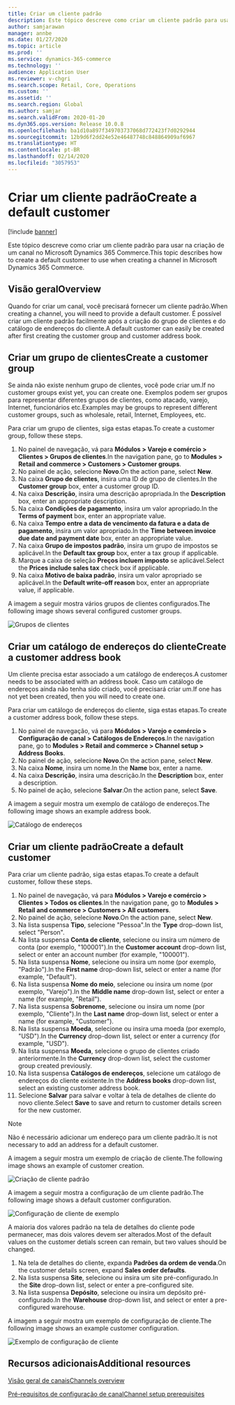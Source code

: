 ```yaml
---
title: Criar um cliente padrão
description: Este tópico descreve como criar um cliente padrão para usar na criação de um canal no Microsoft Dynamics 365 Commerce.
author: samjarawan
manager: annbe
ms.date: 01/27/2020
ms.topic: article
ms.prod: ''
ms.service: dynamics-365-commerce
ms.technology: ''
audience: Application User
ms.reviewer: v-chgri
ms.search.scope: Retail, Core, Operations
ms.custom: ''
ms.assetid: ''
ms.search.region: Global
ms.author: samjar
ms.search.validFrom: 2020-01-20
ms.dyn365.ops.version: Release 10.0.8
ms.openlocfilehash: ba1d10a897f349703737068d772423f7d0292944
ms.sourcegitcommit: 12b9d6f2dd24e52e46487748c848864909af6967
ms.translationtype: HT
ms.contentlocale: pt-BR
ms.lasthandoff: 02/14/2020
ms.locfileid: "3057953"
---
```

# <a name="create-a-default-customer"></a><span data-ttu-id="dcce9-103">Criar um cliente padrão</span><span class="sxs-lookup"><span data-stu-id="dcce9-103">Create a default customer</span></span>


[!include [banner](includes/banner.md)]

<span data-ttu-id="dcce9-104">Este tópico descreve como criar um cliente padrão para usar na criação de um canal no Microsoft Dynamics 365 Commerce.</span><span class="sxs-lookup"><span data-stu-id="dcce9-104">This topic describes how to create a default customer to use when creating a channel in Microsoft Dynamics 365 Commerce.</span></span>

## <a name="overview"></a><span data-ttu-id="dcce9-105">Visão geral</span><span class="sxs-lookup"><span data-stu-id="dcce9-105">Overview</span></span>

<span data-ttu-id="dcce9-106">Quando for criar um canal, você precisará fornecer um cliente padrão.</span><span class="sxs-lookup"><span data-stu-id="dcce9-106">When creating a channel, you will need to provide a default customer.</span></span> <span data-ttu-id="dcce9-107">É possível criar um cliente padrão facilmente após a criação do grupo de clientes e do catálogo de endereços do cliente.</span><span class="sxs-lookup"><span data-stu-id="dcce9-107">A default customer can easily be created after first creating the customer group and customer address book.</span></span>

## <a name="create-a-customer-group"></a><span data-ttu-id="dcce9-108">Criar um grupo de clientes</span><span class="sxs-lookup"><span data-stu-id="dcce9-108">Create a customer group</span></span>

<span data-ttu-id="dcce9-109">Se ainda não existe nenhum grupo de clientes, você pode criar um.</span><span class="sxs-lookup"><span data-stu-id="dcce9-109">If no customer groups exist yet, you can create one.</span></span> <span data-ttu-id="dcce9-110">Exemplos podem ser grupos para representar diferentes grupos de clientes, como atacado, varejo, Internet, funcionários etc.</span><span class="sxs-lookup"><span data-stu-id="dcce9-110">Examples may be groups to represent different customer groups, such as wholesale, retail, Internet, Employees, etc.</span></span>

<span data-ttu-id="dcce9-111">Para criar um grupo de clientes, siga estas etapas.</span><span class="sxs-lookup"><span data-stu-id="dcce9-111">To create a customer group, follow these steps.</span></span>

1. <span data-ttu-id="dcce9-112">No painel de navegação, vá para **Módulos \> Varejo e comércio \> Clientes \> Grupos de clientes**.</span><span class="sxs-lookup"><span data-stu-id="dcce9-112">In the navigation pane, go to **Modules \> Retail and commerce \> Customers \> Customer groups**.</span></span>
1. <span data-ttu-id="dcce9-113">No painel de ação, selecione **Novo**.</span><span class="sxs-lookup"><span data-stu-id="dcce9-113">On the action pane, select **New**.</span></span>
1. <span data-ttu-id="dcce9-114">Na caixa **Grupo de clientes**, insira uma ID de grupo de clientes.</span><span class="sxs-lookup"><span data-stu-id="dcce9-114">In the **Customer group** box, enter a customer group ID.</span></span>
1. <span data-ttu-id="dcce9-115">Na caixa **Descrição**, insira uma descrição apropriada.</span><span class="sxs-lookup"><span data-stu-id="dcce9-115">In the **Description** box, enter an appropriate description.</span></span>
1. <span data-ttu-id="dcce9-116">Na caixa **Condições de pagamento**, insira um valor apropriado.</span><span class="sxs-lookup"><span data-stu-id="dcce9-116">In the **Terms of payment** box, enter an appropriate value.</span></span>
1. <span data-ttu-id="dcce9-117">Na caixa **Tempo entre a data de vencimento da fatura e a data de pagamento**, insira um valor apropriado.</span><span class="sxs-lookup"><span data-stu-id="dcce9-117">In the **Time between invoice due date and payment date** box, enter an appropriate value.</span></span>
1. <span data-ttu-id="dcce9-118">Na caixa **Grupo de impostos padrão**, insira um grupo de impostos se aplicável.</span><span class="sxs-lookup"><span data-stu-id="dcce9-118">In the **Default tax group** box, enter a tax group if applicable.</span></span>
1. <span data-ttu-id="dcce9-119">Marque a caixa de seleção **Preços incluem imposto** se aplicável.</span><span class="sxs-lookup"><span data-stu-id="dcce9-119">Select the **Prices include sales tax** check box if applicable.</span></span>
1. <span data-ttu-id="dcce9-120">Na caixa **Motivo de baixa padrão**, insira um valor apropriado se aplicável.</span><span class="sxs-lookup"><span data-stu-id="dcce9-120">In the **Default write-off reason** box, enter an appropriate value, if applicable.</span></span>

<span data-ttu-id="dcce9-121">A imagem a seguir mostra vários grupos de clientes configurados.</span><span class="sxs-lookup"><span data-stu-id="dcce9-121">The following image shows several configured customer groups.</span></span>

![Grupos de clientes](media/customer-groups.png)

## <a name="create-a-customer-address-book"></a><span data-ttu-id="dcce9-123">Criar um catálogo de endereços do cliente</span><span class="sxs-lookup"><span data-stu-id="dcce9-123">Create a customer address book</span></span>

<span data-ttu-id="dcce9-124">Um cliente precisa estar associado a um catálogo de endereços.</span><span class="sxs-lookup"><span data-stu-id="dcce9-124">A customer needs to be associated with an address book.</span></span> <span data-ttu-id="dcce9-125">Caso um catálogo de endereços ainda não tenha sido criado, você precisará criar um.</span><span class="sxs-lookup"><span data-stu-id="dcce9-125">If one has not yet been created, then you will need to create one.</span></span>

<span data-ttu-id="dcce9-126">Para criar um catálogo de endereços do cliente, siga estas etapas.</span><span class="sxs-lookup"><span data-stu-id="dcce9-126">To create a customer address book, follow these steps.</span></span>

1. <span data-ttu-id="dcce9-127">No painel de navegação, vá para **Módulos \> Varejo e comércio \> Configuração de canal \> Catálogos de Endereços**.</span><span class="sxs-lookup"><span data-stu-id="dcce9-127">In the navigation pane, go to **Modules \> Retail and commerce \> Channel setup \> Address Books**.</span></span>
1. <span data-ttu-id="dcce9-128">No painel de ação, selecione **Novo**.</span><span class="sxs-lookup"><span data-stu-id="dcce9-128">On the action pane, select **New**.</span></span>
1. <span data-ttu-id="dcce9-129">Na caixa **Nome**, insira um nome.</span><span class="sxs-lookup"><span data-stu-id="dcce9-129">In the **Name** box, enter a name.</span></span>
1. <span data-ttu-id="dcce9-130">Na caixa **Descrição**, insira uma descrição.</span><span class="sxs-lookup"><span data-stu-id="dcce9-130">In the **Description** box, enter a description.</span></span>
1. <span data-ttu-id="dcce9-131">No painel de ação, selecione **Salvar**.</span><span class="sxs-lookup"><span data-stu-id="dcce9-131">On the action pane, select **Save**.</span></span>

<span data-ttu-id="dcce9-132">A imagem a seguir mostra um exemplo de catálogo de endereços.</span><span class="sxs-lookup"><span data-stu-id="dcce9-132">The following image shows an example address book.</span></span>

![Catálogo de endereços](media/address-book.png)

## <a name="create-a-default-customer"></a><span data-ttu-id="dcce9-134">Criar um cliente padrão</span><span class="sxs-lookup"><span data-stu-id="dcce9-134">Create a default customer</span></span>

<span data-ttu-id="dcce9-135">Para criar um cliente padrão, siga estas etapas.</span><span class="sxs-lookup"><span data-stu-id="dcce9-135">To create a default customer, follow these steps.</span></span>

1. <span data-ttu-id="dcce9-136">No painel de navegação, vá para **Módulos \> Varejo e comércio \> Clientes \> Todos os clientes**.</span><span class="sxs-lookup"><span data-stu-id="dcce9-136">In the navigation pane, go to **Modules \> Retail and commerce \> Customers \> All customers**.</span></span>
1. <span data-ttu-id="dcce9-137">No painel de ação, selecione **Novo**.</span><span class="sxs-lookup"><span data-stu-id="dcce9-137">On the action pane, select **New**.</span></span>
1. <span data-ttu-id="dcce9-138">Na lista suspensa **Tipo**, selecione "Pessoa".</span><span class="sxs-lookup"><span data-stu-id="dcce9-138">In the **Type** drop-down list, select "Person".</span></span>
1. <span data-ttu-id="dcce9-139">Na lista suspensa **Conta de cliente**, selecione ou insira um número de conta (por exemplo, "100001").</span><span class="sxs-lookup"><span data-stu-id="dcce9-139">In the **Customer account** drop-down list, select or enter an account number (for example, "100001").</span></span>
1. <span data-ttu-id="dcce9-140">Na lista suspensa **Nome**, selecione ou insira um nome (por exemplo, "Padrão").</span><span class="sxs-lookup"><span data-stu-id="dcce9-140">In the **First name** drop-down list, select or enter a name (for example, "Default").</span></span>
1. <span data-ttu-id="dcce9-141">Na lista suspensa **Nome do meio**, selecione ou insira um nome (por exemplo, "Varejo").</span><span class="sxs-lookup"><span data-stu-id="dcce9-141">In the **Middle name** drop-down list, select or enter a name (for example, "Retail").</span></span>
1. <span data-ttu-id="dcce9-142">Na lista suspensa **Sobrenome**, selecione ou insira um nome (por exemplo, "Cliente").</span><span class="sxs-lookup"><span data-stu-id="dcce9-142">In the **Last name** drop-down list, select or enter a name (for example, "Customer").</span></span>
1. <span data-ttu-id="dcce9-143">Na lista suspensa **Moeda**, selecione ou insira uma moeda (por exemplo, "USD").</span><span class="sxs-lookup"><span data-stu-id="dcce9-143">In the **Currency** drop-down list, select or enter a currency (for example, "USD").</span></span>
1. <span data-ttu-id="dcce9-144">Na lista suspensa **Moeda**, selecione o grupo de clientes criado anteriormente.</span><span class="sxs-lookup"><span data-stu-id="dcce9-144">In the **Currency** drop-down list, select the customer group created previously.</span></span>
1. <span data-ttu-id="dcce9-145">Na lista suspensa **Catálogos de endereços**, selecione um catálogo de endereços do cliente existente.</span><span class="sxs-lookup"><span data-stu-id="dcce9-145">In the **Address books**  drop-down list, select an existing customer address book.</span></span>
1. <span data-ttu-id="dcce9-146">Selecione **Salvar** para salvar e voltar à tela de detalhes de cliente do novo cliente.</span><span class="sxs-lookup"><span data-stu-id="dcce9-146">Select **Save** to save and return to customer details screen for the new customer.</span></span>

> [!NOTE]
> <span data-ttu-id="dcce9-147">Não é necessário adicionar um endereço para um cliente padrão.</span><span class="sxs-lookup"><span data-stu-id="dcce9-147">It is not necessary to add an address for a default customer.</span></span>

<span data-ttu-id="dcce9-148">A imagem a seguir mostra um exemplo de criação de cliente.</span><span class="sxs-lookup"><span data-stu-id="dcce9-148">The following image shows an example of customer creation.</span></span>

![Criação de cliente padrão](media/default-customer-creation.png)

<span data-ttu-id="dcce9-150">A imagem a seguir mostra a configuração de um cliente padrão.</span><span class="sxs-lookup"><span data-stu-id="dcce9-150">The following image shows a default customer configuration.</span></span>

![Configuração de cliente de exemplo](media/default-customer-configuration1.png)

<span data-ttu-id="dcce9-152">A maioria dos valores padrão na tela de detalhes do cliente pode permanecer, mas dois valores devem ser alterados.</span><span class="sxs-lookup"><span data-stu-id="dcce9-152">Most of the default values on the customer detials screen can remain, but two values should be changed.</span></span>

1. <span data-ttu-id="dcce9-153">Na tela de detalhes do cliente, expanda **Padrões da ordem de venda**.</span><span class="sxs-lookup"><span data-stu-id="dcce9-153">On the customer details screen, expand **Sales order defaults**.</span></span>
1. <span data-ttu-id="dcce9-154">Na lista suspensa **Site**, selecione ou insira um site pré-configurado.</span><span class="sxs-lookup"><span data-stu-id="dcce9-154">In the **Site** drop-down list, select or enter a pre-configured site.</span></span>
1. <span data-ttu-id="dcce9-155">Na lista suspensa **Depósito**, selecione ou insira um depósito pré-configurado.</span><span class="sxs-lookup"><span data-stu-id="dcce9-155">In the **Warehouse** drop-down list, and select or enter a pre-configured warehouse.</span></span>

<span data-ttu-id="dcce9-156">A imagem a seguir mostra um exemplo de configuração de cliente.</span><span class="sxs-lookup"><span data-stu-id="dcce9-156">The following image shows an example customer configuration.</span></span>

![Exemplo de configuração de cliente](media/default-customer-configuration2.png)

## <a name="additional-resources"></a><span data-ttu-id="dcce9-158">Recursos adicionais</span><span class="sxs-lookup"><span data-stu-id="dcce9-158">Additional resources</span></span>

[<span data-ttu-id="dcce9-159">Visão geral de canais</span><span class="sxs-lookup"><span data-stu-id="dcce9-159">Channels overview</span></span>](channels-overview.md)

[<span data-ttu-id="dcce9-160">Pré-requisitos de configuração de canal</span><span class="sxs-lookup"><span data-stu-id="dcce9-160">Channel setup prerequisites</span></span>](channels-prerequisites.md)
